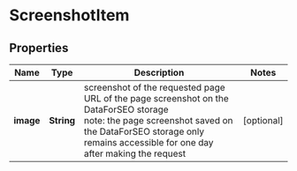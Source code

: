 # ScreenshotItem


## Properties

| Name | Type | Description | Notes |
|------------ | ------------- | ------------- | -------------|
**image** | **String** | screenshot of the requested page<br>URL of the page screenshot on the DataForSEO storage<br>note: the page screenshot saved on the DataForSEO storage only remains accessible for one day after making the request |[optional]|